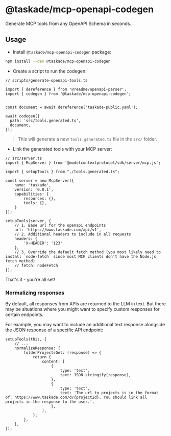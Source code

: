 # @taskade/mcp-openapi-codegen

Generate MCP tools from any OpenAPI Schema in seconds.


## Usage

- Install `@taskade/mcp-openapi-codegen` package:

```sh
npm install --dev @taskade/mcp-openapi-codegen
```

- Create a script to run the codegen:

```tsx
// scripts/generate-openapi-tools.ts

import { dereference } from '@readme/openapi-parser';
import { codegen } from '@taskade/mcp-openapi-codegen';


const document = await dereference('taskade-public.yaml');

await codegen({
  path: 'src/tools.generated.ts',
  document,
});
```

> This will generate a new `tools.generated.ts` file in the `src/` folder.

- Link the generated tools with your MCP server:

```tsx
// src/server.ts
import { McpServer } from '@modelcontextprotocol/sdk/server/mcp.js';

import { setupTools } from "./tools.generated.ts";

const server = new McpServer({
    name: 'taskade',
    version: '0.0.1',
    capabilities: {
        resources: {},
        tools: {},
    }
});

setupTools(server, {
    // 1. Base url for the openapi endpoints
    url: 'https://www.taskade.com/api/v1',
    // 2. Additional headers to include in all requests
    headers: {
        'X-HEADER': '123'
    },
    // 3. Override the default fetch method (you most likely need to install `node-fetch` since most MCP clients don't have the Node.js fetch method)
    // fetch: nodeFetch
});
```


That's it - you're all set!

### Normalizing responses

By default, all responses from APIs are returned to the LLM in text. But there may be situations where you might want to specify custom responses for certain endpoints. 

For example, you may want to include an additional text response alongside the JSON response of a specific API endpoint:

```tsx
setupTools(this, {
    // ... 
    normalizeResponse: {
        folderProjectsGet: (response) => {
            return {
                content: [
                    {
                        type: 'text',
                        text: JSON.stringify(response),
                    },
                    {
                        type: 'text',
                        text: 'The url to projects is in the format of: https://www.taskade.com/d/{projectId}. You should link all projects in the response to the user.',
                    },
                ],
            };
        },
    },
});
```